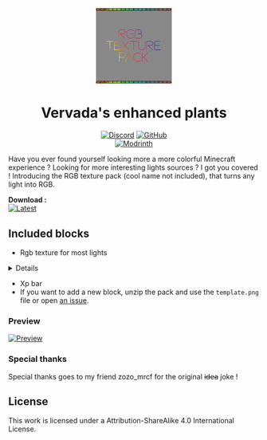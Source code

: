 <div align="center">

<img src="https://github.com/Valdr687/RGB-texture-pack/blob/main/pack.png?raw=true" alt="Pack logo" width="30%">

# Vervada's enhanced plants

[![Discord][img-discord]][url-discord]
[![GitHub][img-github]][url-github]  
[![Modrinth][img-modrinth]][url-modrinth]

</div>

Have you ever found yourself looking more a more colorful Minecraft experience ? Looking for more interesting lights sources ? I got you covered ! Introducing the RGB texture pack (cool name not included), that turns any light into RGB.

**Download :**  
[![Latest][img-latest]][url-latest]

## Included blocks

- Rgb texture for most lights

<details>

- Sea lantern
- Glow item frame
- Redstone lamp (on)
- Torch
- Lantern
- Froglight
- End rod
- Beacon

</details>

- Xp bar
- If you want to add a new block, unzip the pack and use the ```template.png``` file or open [an issue](https://github.com/Valdr687/RGB-Texture-pack/issues).

### Preview

[![Preview](https://img.youtube.com/vi/WYYKK6Xu7B8/0.jpg)](https://www.youtube.com/watch?v=WYYKK6Xu7B8)

### Special thanks

Special thanks goes to my friend zozo_mrcf for the original ~~idea~~ joke !

## License

This work is licensed under a Attribution-ShareAlike 4.0 International  License.  

<!-- URLs -->

[img-discord]: <https://img.shields.io/badge/Discord-5865F2?style=for-the-badge&logo=discord&logoColor=white>
[img-github]: <https://img.shields.io/badge/GitHub-100000?style=for-the-badge&logo=github&logoColor=white>
[img-modrinth]: <https://img.shields.io/modrinth/dt/maQkz5tH?style=for-the-badge>
[img-latest]: <https://img.shields.io/modrinth/v/maQkz5tH?style=for-the-badge&logo=Modrinth>

[url-github]: <https://github.com/Valdr687/RGB-Texture-pack>
[url-discord]: <https://discord.com/invite/rKgAg8X>
[url-modrinth]: <https://modrinth.com/resourcepack/rgb-texture-pack>
[url-latest]: <https://modrinth.com/resourcepack/rgb-texture-pack/version/3>
